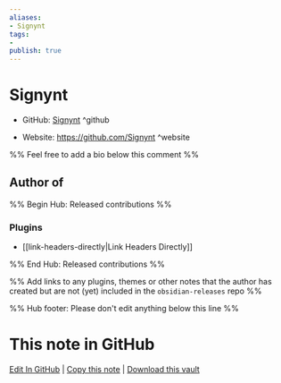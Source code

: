```yaml
---
aliases:
- Signynt
tags:
- 
publish: true
---
```


# Signynt

- GitHub: [Signynt](https://github.com/Signynt/) ^github
<!-- - Discord: `@` ^discord-->
- Website: <https://github.com/Signynt> ^website
<!-- - [[Publish sites|Publish site]]: ^publish-->

%% Feel free to add a bio below this comment %%


## Author of

%% Begin Hub: Released contributions %%
### Plugins
- [[link-headers-directly|Link Headers Directly]]

%% End Hub: Released contributions %%

%% Add links to any plugins, themes or other notes that the author has created but are not (yet) included in the `obsidian-releases` repo %%

<!--
### Unlisted plugins

- 
-->

<!--
### Others

- 
-->

<!--
## Sponsor this author

- [[GitHub sponsors]]: [Sponsor @Signynt on GitHub Sponsors](https://github.com/sponsors/Signynt) ^github-sponsor
- [[Buy me a coffee]]: ^buy-me-a-coffee
- [[PayPal]]: ^paypal
- [[Patreon]]: ^patreon

-->

<!--
## Follow this author

- [[YouTube Channels|On YouTube]]: ^youtube
- Twitter: ^twitter
- ...
-->

%% Hub footer: Please don't edit anything below this line %%

# This note in GitHub

<span class="git-footer">[Edit In GitHub](https://github.dev/obsidian-community/obsidian-hub/blob/main/01%20-%20Community/People/Signynt.md "git-hub-edit-note") | [Copy this note](https://raw.githubusercontent.com/obsidian-community/obsidian-hub/main/01%20-%20Community/People/Signynt.md "git-hub-copy-note") | [Download this vault](https://github.com/obsidian-community/obsidian-hub/archive/refs/heads/main.zip "git-hub-download-vault") </span>